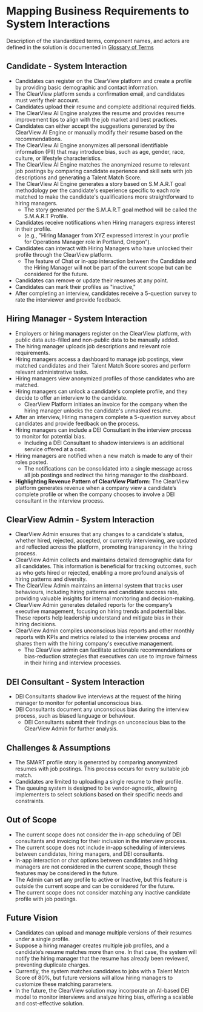 # Mapping Business Requirements to System Interactions

Description of the standardized terms, component names, and actors are defined in the solution is documented in [Glossary of Terms](Glossary.md)

## Candidate \- System Interaction
* Candidates can register on the ClearView platform and create a profile by providing basic demographic and contact information.   
* The ClearView platform sends a confirmation email, and candidates must verify their account.  
* Candidates upload their resume and complete additional required fields.  
* The ClearView AI Engine analyzes the resume and provides resume improvement tips to align with the job market and best practices.  
* Candidates can either accept the suggestions generated by the ClearView AI Engine or manually modify their resume based on the recommendations.  
* The ClearView AI Engine anonymizes all personal identifiable information (PII) that may introduce bias, such as age, gender, race, culture, or lifestyle characteristics.  
* The ClearView AI Engine matches the anonymized resume to relevant job postings by comparing candidate experience and skill sets with job descriptions and generating a Talent Match Score.   
* The ClearView AI Engine generates a story based on S.M.A.R.T goal methodology per the candidate's experience specific to each role matched to make the candidate's qualifications more straightforward to hiring managers.  
  * The story generated per the S.M.A.R.T goal method will be called the S.M.A.R.T Profile.   
* Candidates receive notifications when Hiring managers express interest in their profile.  
  * (e.g., "Hiring Manager from XYZ expressed interest in your profile for Operations Manager role in Portland, Oregon").  
* Candidates can interact with Hiring Managers who have unlocked their profile through the ClearView platform.   
  * The feature of Chat or in-app interaction between the Candidate and the Hiring Manager will not be part of the current scope but can be considered for the future.    
* Candidates can remove or update their resumes at any point.   
* Candidates can mark their profiles as "inactive,"
* After completing an interview, candidates receive a 5-question survey to rate the interviewer and provide feedback.
    
## Hiring Manager \- System Interaction
* Employers or hiring managers register on the ClearView platform, with public data auto-filled and non-public data to be manually added.  
* The hiring manager uploads job descriptions and relevant role requirements.  
* Hiring managers access a dashboard to manage job postings, view matched candidates and their Talent Match Score scores and perform relevant administrative tasks.  
* Hiring managers view anonymized profiles of those candidates who are matched.  
* Hiring managers can unlock a candidate's complete profile, and they decide to offer an interview to the candidate.
  * ClearView Platform initiates an invoice for the company when the hiring manager unlocks the candidate's unmasked resume.   
* After an interview, Hiring managers complete a 5-question survey about candidates and provide feedback on the process.  
* Hiring managers can include a DEI Consultant in the interview process to monitor for potential bias.   
  * Including a DEI Consultant to shadow interviews is an additional service offered at a cost.  
* Hiring managers are notified when a new match is made to any of their roles posted.   
  * The notifications can be consolidated into a single message across all job postings and redirect the hiring manager to the dashboard.  
* **Highlighting Revenue Pattern of ClearView Platform:** The ClearView platform generates revenue when a company view a candidate’s complete profile or when the company chooses to involve a DEI consultant in the interview process. 

## ClearView Admin \- System Interaction
* ClearView Admin ensures that any changes to a candidate's status, whether hired, rejected, accepted, or currently interviewing, are updated and reflected across the platform, promoting transparency in the hiring process.  
* ClearView Admin collects and maintains detailed demographic data for all candidates. This information is beneficial for tracking outcomes, such as who gets hired or rejected, enabling a more profound analysis of hiring patterns and diversity.  
* The ClearView Admin maintains an internal system that tracks user behaviours, including hiring patterns and candidate success rate, providing valuable insights for internal monitoring and decision-making.  
* ClearView Admin generates detailed reports for the company’s executive management, focusing on hiring trends and potential bias. These reports help leadership understand and mitigate bias in their hiring decisions.  
* ClearView Admin compiles unconscious bias reports and other monthly reports with KPIs and metrics related to the interview process and shares them with the hiring company's executive management.   
  * The ClearView admin can facilitate actionable recommendations or bias-reduction strategies that executives can use to improve fairness in their hiring and interview processes.

## DEI Consultant \- System Interaction
* DEI Consultants shadow live interviews at the request of the hiring manager to monitor for potential unconscious bias.  
* DEI Consultants document any unconscious bias during the interview process, such as biased language or behaviour.  
  * DEI Consultants submit their findings on unconscious bias to the ClearView Admin for further analysis.  
  
## Challenges & Assumptions
* The SMART profile story is generated by comparing anonymized resumes with job postings. This process occurs for every suitable job match.
* Candidates are limited to uploading a single resume to their profile.
* The queuing system is designed to be vendor-agnostic, allowing implementers to select solutions based on their specific needs and constraints.

## Out of Scope
* The current scope does not consider the in-app scheduling of DEI consultants and invoicing for their inclusion in the interview process.
* The current scope does not include in-app scheduling of interviews between candidates, hiring managers, and DEI consultants. 
* In-app interaction or chat options between candidates and hiring managers are not considered in the current scope, though these features may be considered in the future.
* The Admin can set any profile to active or Inactive, but this feature is outside the current scope and can be considered for the future.   
* The current scope does not consider matching any inactive candidate profile with job postings. 

## Future Vision
* Candidates can upload and manage multiple versions of their resumes under a single profile.
* Suppose a hiring manager creates multiple job profiles, and a candidate’s resume matches more than one. In that case, the system will notify the hiring manager that the resume has already been reviewed, preventing duplicate charges.
* Currently, the system matches candidates to jobs with a Talent Match Score of 80%, but future versions will allow hiring managers to customize these matching parameters.
* In the future, the ClearView solution may incorporate an AI-based DEI model to monitor interviews and analyze hiring bias, offering a scalable and cost-effective solution.


